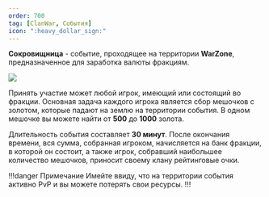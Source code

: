 ```yaml
---
order: 700
tag: [ClanWar, События]
icon: ":heavy_dollar_sign:"
---
```


**Сокровищница** - событие, проходящее на территории **WarZone**, предназначенное для заработка валюты фракциям.

![](https://imgur.com/d9WY3Fk.png)

Принять участие может любой игрок, имеющий или состоящий во фракции. Основная задача каждого игрока является сбор мешочков с золотом, которые падают на землю на территории события. В одном мешочке вы можете найти от **500** до **1000** золота.

Длительность события составляет **30 минут**. После окончания времени, вся сумма, собранная игроком, начисляется на банк фракции, в которой он состоит, а также игрок, собравший наибольшее количество мешочков, приносит своему клану рейтинговые очки.
 
!!!danger Примечание
Имейте ввиду, что на территории события активно PvP и вы можете потерять свои ресурсы.
!!!  